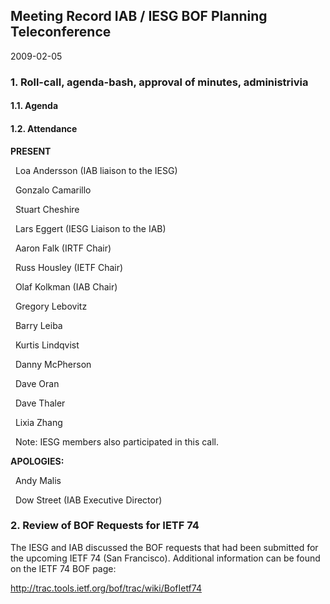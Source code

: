 
Meeting Record IAB / IESG BOF Planning Teleconference
-----------------------------------------------------


2009-02-05


### 1. Roll-call, agenda-bash, approval of minutes, administrivia


#### 1.1. Agenda


#### 1.2. Attendance


**PRESENT**  

  Loa Andersson (IAB liaison to the IESG)  

  Gonzalo Camarillo  

  Stuart Cheshire  

  Lars Eggert (IESG Liaison to the IAB)  

  Aaron Falk (IRTF Chair)  

  Russ Housley (IETF Chair)  

  Olaf Kolkman (IAB Chair)  

  Gregory Lebovitz  

  Barry Leiba  

  Kurtis Lindqvist  

  Danny McPherson  

  Dave Oran  

  Dave Thaler  

  Lixia Zhang  

  Note: IESG members also participated in this call.  

**APOLOGIES:**  

  Andy Malis  

  Dow Street (IAB Executive Director)


### 2. Review of BOF Requests for IETF 74


The IESG and IAB discussed the BOF requests that had been submitted for the upcoming IETF 74 (San Francisco). Additional information can be found on the IETF 74 BOF page:


<http://trac.tools.ietf.org/bof/trac/wiki/BofIetf74>


